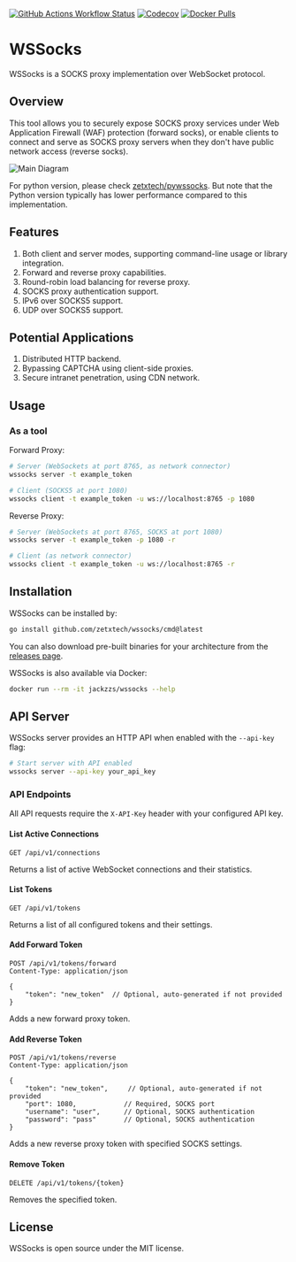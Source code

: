 [![GitHub Actions Workflow Status](https://img.shields.io/github/actions/workflow/status/zetxtech/wssocks/ci.yml?logo=github&label=Tests)](https://github.com/zetxtech/wssocks/actions) [![Codecov](https://img.shields.io/codecov/c/github/zetxtech/wssocks?logo=codecov&logoColor=white)](https://app.codecov.io/gh/zetxtech/wssocks/tree/main) [![Docker Pulls](https://img.shields.io/docker/pulls/jackzzs/wssocks?logo=docker&logoColor=white)](https://hub.docker.com/r/jackzzs/wssocks)

# WSSocks

WSSocks is a SOCKS proxy implementation over WebSocket protocol.

## Overview

This tool allows you to securely expose SOCKS proxy services under Web Application Firewall (WAF) protection (forward socks), or enable clients to connect and serve as SOCKS proxy servers when they don't have public network access (reverse socks).

![Main Diagram](https://github.com/zetxtech/wssocks/raw/main/images/abstract.svg)

For python version, please check [zetxtech/pywssocks](https://github.com/zetxtech/pywssocks). But note that the Python version typically has lower performance compared to this implementation.

## Features

1. Both client and server modes, supporting command-line usage or library integration.
2. Forward and reverse proxy capabilities.
3. Round-robin load balancing for reverse proxy.
4. SOCKS proxy authentication support.
5. IPv6 over SOCKS5 support.
6. UDP over SOCKS5 support.

## Potential Applications

1. Distributed HTTP backend.
2. Bypassing CAPTCHA using client-side proxies.
3. Secure intranet penetration, using CDN network.

## Usage

### As a tool

Forward Proxy:

```bash
# Server (WebSockets at port 8765, as network connector)
wssocks server -t example_token

# Client (SOCKS5 at port 1080)
wssocks client -t example_token -u ws://localhost:8765 -p 1080
```

Reverse Proxy:

```bash
# Server (WebSockets at port 8765, SOCKS at port 1080)
wssocks server -t example_token -p 1080 -r

# Client (as network connector)
wssocks client -t example_token -u ws://localhost:8765 -r
```

## Installation

WSSocks can be installed by:

```bash
go install github.com/zetxtech/wssocks/cmd@latest
```

You can also download pre-built binaries for your architecture from the [releases page](https://github.com/zetxtech/wssocks/releases).

WSSocks is also available via Docker:

```bash
docker run --rm -it jackzzs/wssocks --help
```

## API Server

WSSocks server provides an HTTP API when enabled with the `--api-key` flag:

```bash
# Start server with API enabled
wssocks server --api-key your_api_key
```

### API Endpoints

All API requests require the `X-API-Key` header with your configured API key.

#### List Active Connections

```http
GET /api/v1/connections
```

Returns a list of active WebSocket connections and their statistics.

#### List Tokens

```http
GET /api/v1/tokens
```

Returns a list of all configured tokens and their settings.

#### Add Forward Token

```http
POST /api/v1/tokens/forward
Content-Type: application/json

{
    "token": "new_token"  // Optional, auto-generated if not provided
}
```

Adds a new forward proxy token.

#### Add Reverse Token

```http
POST /api/v1/tokens/reverse
Content-Type: application/json

{
    "token": "new_token",     // Optional, auto-generated if not provided
    "port": 1080,            // Required, SOCKS port
    "username": "user",      // Optional, SOCKS authentication
    "password": "pass"       // Optional, SOCKS authentication
}
```

Adds a new reverse proxy token with specified SOCKS settings.

#### Remove Token

```http
DELETE /api/v1/tokens/{token}
```

Removes the specified token.

## License

WSSocks is open source under the MIT license.
